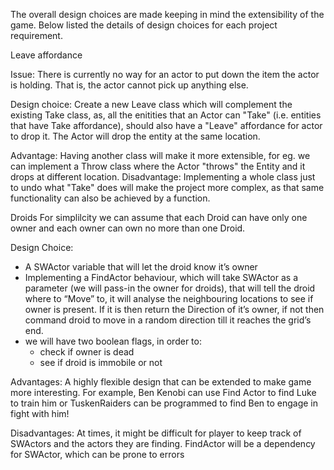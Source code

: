 The overall design choices are made keeping in mind the extensibility of the game.
Below listed the details of design choices for each project requirement.


Leave affordance

Issue: There is currently no way for an actor to put down the item the actor is holding. That is, the actor cannot pick up anything else.

Design choice:
Create a new Leave class which will complement the existing Take class, as, all the enitities that an Actor can "Take" (i.e. entities that have Take affordance), should also have a "Leave" affordance for actor to drop it. The Actor will drop the entity at the same location.

Advantage:
Having another class will make it more extensible, for eg. we can implement a Throw class where the Actor "throws" the Entity and it drops at different location.
Disadvantage:
Implementing a whole class just to undo what "Take" does will make the project more complex, as that same functionality can also be achieved by a function.


Droids
For simplilcity we can assume that each Droid can have only one owner and each owner can own no more than one Droid.

Design Choice:
- A SWActor variable that will let the droid know it’s owner
- Implementing a FindActor behaviour, which will take SWActor as a parameter (we will pass-in the owner for droids), that will tell the droid where to “Move” to, it will analyse the neighbouring locations to see if owner is present. If it is then return the Direction of it’s owner, if not then command droid to move in a random direction till it reaches the grid’s end.
- we will have two boolean flags, in order to:
    -  check if owner is dead 
    - see if droid is immobile or not

Advantages:
A highly flexible design that can be extended to make game more interesting. For example, Ben Kenobi can use Find Actor to find Luke to train him or TuskenRaiders can be programmed to find Ben to engage in fight with him!

Disadvantages:
At times, it might be difficult for player to keep track of SWActors and the actors they are finding.
FindActor will be a dependency for SWActor, which can be prone to errors

